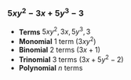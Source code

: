 ### $5xy^2-3x+5y^3-3$
- **Terms** $5xy^2,3x,5y^3,3$
- **Monomial** $1$ term ($3xy^2$)
- **Binomial** $2$ terms ($3x+1$)
- **Trinomial** $3$ terms ($3x+5y^2-2$)
- **Polynomial** $n$ terms
